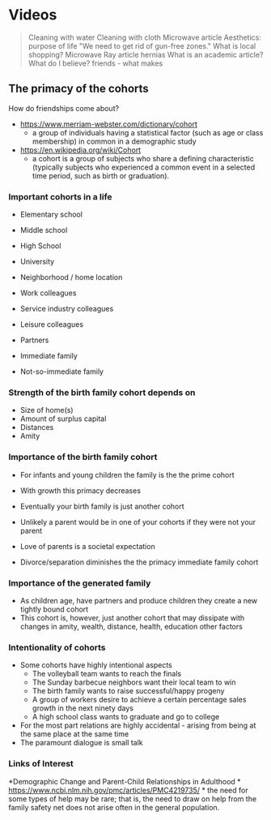
# Videos


>Cleaning with water
>Cleaning with cloth
>Microwave article
>Aesthetics: purpose of life
>"We need to get rid of gun-free zones."
>What is local shopping?
>Microwave
>Ray article
>hernias
> What is an academic article? What do I believe?
> friends - what makes



## The primacy of the cohorts

How do friendships come about?

* https://www.merriam-webster.com/dictionary/cohort
	* a group of individuals having a statistical factor (such as age or class membership) in common in a demographic study
* https://en.wikipedia.org/wiki/Cohort
	* a cohort is a group of subjects who share a defining characteristic (typically subjects who experienced a common event in a selected time period, such as birth or graduation).

### Important cohorts in a life

* Elementary school
* Middle school
* High School
* University

* Neighborhood / home location
* Work colleagues
* Service industry colleagues
* Leisure colleagues

* Partners
* Immediate family
* Not-so-immediate family

### Strength of the birth family cohort depends on

* Size of home(s)
* Amount of surplus capital
* Distances
* Amity

### Importance of the birth family cohort

* For infants and young children the family is the the prime cohort
* With growth this primacy decreases
* Eventually your birth family is just another cohort


* Unlikely a parent would be in one of your cohorts if they were not your parent
* Love of parents is a societal expectation
* Divorce/separation diminishes the the primacy immediate family cohort

### Importance of the generated family

* As children age, have partners and produce children they create a new tightly bound cohort
* This cohort is, however, just another cohort that may dissipate with changes in amity, wealth, distance, health, education other factors


### Intentionality of cohorts

* Some cohorts have highly intentional aspects
	* The volleyball team wants to reach the finals
	* The Sunday barbecue neighbors want their local team to win
	* The birth family wants to raise successful/happy progeny
	* A group of workers desire to achieve a certain percentage sales growth in the next ninety days
	* A high school class wants to graduate and go to college
* For the most part relations are highly accidental - arising from being at the same place at the same time
* The paramount dialogue is small talk


### Links of Interest

*Demographic Change and Parent-Child Relationships in Adulthood
	* https://www.ncbi.nlm.nih.gov/pmc/articles/PMC4219735/
	* the need for some types of help may be rare; that is, the need to draw on help from the family safety net does not arise often in the general population.

